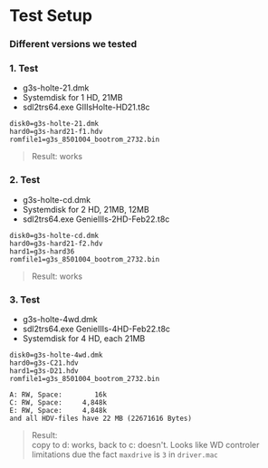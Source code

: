 # Test Setup

### Different versions we tested

### 1. Test

- g3s-holte-21.dmk
- Systemdisk for 1 HD, 21MB
- sdl2trs64.exe GIIIsHolte-HD21.t8c

``` console
disk0=g3s-holte-21.dmk
hard0=g3s-hard21-f1.hdv
romfile1=g3s_8501004_bootrom_2732.bin
```

>Result: works

### 2. Test

- g3s-holte-cd.dmk
- Systemdisk for 2 HD, 21MB, 12MB
- sdl2trs64.exe GenieIIIs-2HD-Feb22.t8c

``` console
disk0=g3s-holte-cd.dmk
hard0=g3s-hard21-f2.hdv
hard1=g3s-hard36
romfile1=g3s_8501004_bootrom_2732.bin
```

>Result: works

### 3. Test

- g3s-holte-4wd.dmk
- sdl2trs64.exe GenieIIIs-4HD-Feb22.t8c
- Systemdisk for 4 HD, each 21MB

``` console
disk0=g3s-holte-4wd.dmk
hard0=g3s-C21.hdv
hard1=g3s-D21.hdv
romfile1=g3s_8501004_bootrom_2732.bin
```

``` consol
A: RW, Space:        16k
C: RW, Space:     4,848k  
E: RW, Space:     4,848k
and all HDV-files have 22 MB (22671616 Bytes) 
```

>Result:    
copy to d: works, back to c: doesn't. Looks like WD controler limitations due the fact `maxdrive` is `3` in `driver.mac`
